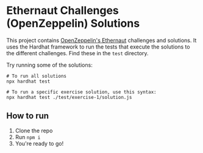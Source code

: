 # Ethernaut Challenges (OpenZeppelin) Solutions

This project contains [OpenZeppelin's Ethernaut](https://ethernaut.openzeppelin.com/) challenges and solutions. It uses the Hardhat framework to run the tests that execute the solutions to the different challenges. Find these in the `test` directory.

Try running some of the solutions:

```shell
# To run all solutions
npx hardhat test

# To run a specific exercise solution, use this syntax:
npx hardhat test ./test/exercise-1/solution.js
```

## How to run

1. Clone the repo
2. Run `npm i`
3. You're ready to go!
